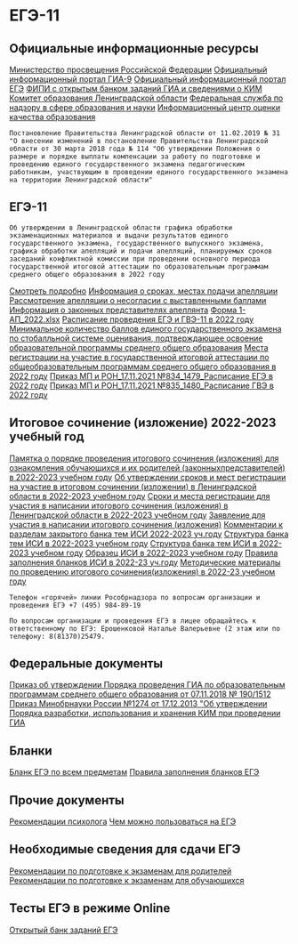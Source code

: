 ЕГЭ-11
======

Официальные информационные ресурсы
----------------------------------

[Министерство просвещения Российской Федерации](#)
[Официальный информационный портал ГИА-9](#)
[Официальный информационный портал ЕГЭ](#)
[ФИПИ с открытым банком заданий ГИА и сведениями о КИМ](#)
[Комитет образования Ленинградской области](#)
[Федеральная служба по надзору в сфере образования и науки](#)
[Информационный центр оценки качества образования](#)

`Постановление Правительства Ленинградской области от 11.02.2019 № 31 "О внесении изменений в постановление Правительства Ленинградской области от 30 марта 2018 года № 114 "Об утверждении Положения о размере и порядке выплаты компенсации за работу по подготовке и проведению единого государственного экзамена педагогическим работникам, участвующим в проведении единого государственного экзамена на территории Ленинградской области"`

ЕГЭ-11
------

`Об утверждении в Ленинградской области графика обработки экзаменационных материалов и выдачи результатов единого государственного экзамена, государственного выпускного экзамена, графика обработки апелляций и подачи апелляций, планируемых сроков заседаний конфликтной комиссии при проведении основного периода государственной итоговой аттестации по образовательным программам среднего общего образования в 2022 году`

[Смотреть подробно](#)
[Информация о сроках, местах подачи апелляции](#)
[Рассмотрение апелляции о несогласии с выставленными баллами](#)
[Информация о законных представителях апеллянта](#)
[Форма 1-АП\_2022.xlsx](#)
[Расписание проведения ЕГЭ и ГВЭ-11 в 2022 году](#)
[Минимальное количество баллов единого государственного экзамена по стобалльной системе оценивания, подтверждающее освоение образовательной программы среднего общего образования](#) [Места регистрации на участие в государственной итоговой аттестации по общеобразовательным программам среднего общего образования в 2022 году](#) [Приказ МП и РОН\_17.11.2021 №834\_1479\_Расписание ЕГЭ в 2022 году](#) [Приказ МП и РОН\_17.11.2021 №835\_1480\_Расписание ГВЭ в 2022 году](#)

Итоговое сочинение (изложение) 2022-2023 учебный год
----------------------------------------------------

[Памятка о порядке проведения итогового сочинения (изложения) для ознакомления обучающихся и их родителей (законныхпредставителей) в 2022-2023 учебном году](#)
[Об утверждении сроков и мест регистрации на участие в итоговом сочинении (изложении) в Ленинградской области в 2022-2023 учебном году](#)
[Сроки и места регистрации для участия в написании итогового сочинения (изложения) в Ленинградской области в 2022-2023 учебном году](#)
[Заявление для участия в написании итогового сочинения (изложения)](#)
[Комментарии к разделам закрытого банка тем ИСИ 2022-2023 уч.году](#)
[Cтруктура банка тем ИСИ в 2022-2023 учебном году](#)
[Cтруктура банка тем ИСИ в 2022-2023 учебном году](#)
[Образец ИСИ в 2022-2023 учебном году](#)
[Правила заполнения бланков ИСИ в 2022-23 уч.году](#)
[Методические материалы по проведению итогового сочинения(изложения) в 2022-23 учебном году](#)

`Телефон «горячей» линии Рособрнадзора по вопросам организации и проведения ЕГЭ +7 (495) 984-89-19`

`По вопросам организации и проведения ЕГЭ в лицее обращайтесь к ответственному по ЕГЭ: Ерошенковой Наталье Валерьевне (2 этаж или по телефону: 8(81370)25479.`

Федеральные документы
---------------------

[Приказ об утверждении Порядка проведения ГИА по образовательным программам среднего общего образования от 07.11.2018 № 190/1512](#)
[Приказ Минобрнауки России №1274 от 17.12.2013 "Об утверждении Порядка разработки, использования и хранения КИМ при проведении ГИА](#)

Бланки
------

[Бланк ЕГЭ по всем предметам](#)
[Правила заполнения бланков ЕГЭ](#)

Прочие документы
----------------

[Рекомендации психолога](#)
[Чем можно пользоваться на ЕГЭ](#)

Необходимые сведения для сдачи ЕГЭ
----------------------------------

[Рекомендации по подготовке к экзаменам для родителей](#)
[Рекомендации по подготовке к экзаменам для обучающихся](#)

Тесты ЕГЭ в режиме Online
-------------------------

[Открытый банк заданий ЕГЭ](#)